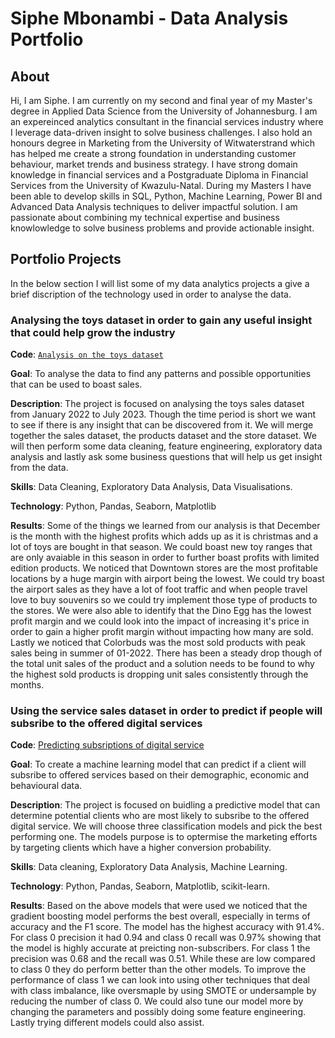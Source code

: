 # Siphe Mbonambi - Data Analysis Portfolio
## About
Hi, I am Siphe. I am currently on my second and final year of my Master's degree in Applied Data Science from the University of Johannesburg. I am an expereinced analytics consultant in the financial services industry where I leverage data-driven insight to solve business challenges. I also hold an honours degree in Marketing from the University of Witwaterstrand which has helped me create a strong foundation in understanding customer behaviour, market trends and business strategy. I have strong domain knowledge in financial services and a Postgraduate Diploma in Financial Services from the University of Kwazulu-Natal. During my Masters I have been able to develop skills in SQL, Python, Machine Learning, Power BI and Advanced Data Analysis techniques to deliver impactful solution. I am passionate about combining my technical expertise and business knowlowledge to solve business problems and provide actionable insight.

## Portfolio Projects
In the below section I will list some of my data analytics projects a give a brief discription of the technology used in order to analyse the data.

### Analysing the toys dataset in order to gain any useful insight that could help grow the industry

**Code**: [`Analysis on the toys dataset`](https://github.com/Siphe1/Siphes_portfolio/blob/main/Toys_Sales_Project_.ipynb)

**Goal**: To analyse the data to find any patterns and possible opportunities that can be used to boast sales.

**Description**: The project is focused on analysing the toys sales dataset from January 2022 to July 2023. Though the time period is short we want to see if there is any insight that can be discovered from it. We will merge together the sales dataset, the products dataset and the store dataset. We will then perform some data cleaning, feature engineering, exploratory data analysis and lastly ask some business questions that will help us get insight from the data.

**Skills**: Data Cleaning, Exploratory Data Analysis, Data Visualisations.

**Technology**: Python, Pandas, Seaborn, Matplotlib

**Results**: Some of the things we learned from our analysis is that December is the month with the highest profits which adds up as it is christmas and a lot of toys are bought in that season. We could boast new toy ranges that are only avaiable in this season in order to further boast profits with limited edition products.
We noticed that Downtown stores are the most profitable locations by a huge margin with airport being the lowest. We could try boast the airport sales as they have a lot of foot traffic and when people travel love to buy souvenirs so we could try implement those type of products to the stores. We were also able to identify that the Dino Egg has the lowest profit margin and we could look into the impact of increasing it's price in order to gain a higher profit margin without impacting how many are sold. Lastly we noticed that Colorbuds was the most sold products with peak sales being in summer of 01-2022. There has been a steady drop though of the total unit sales of the product and a solution needs to be found to why the highest sold products is dropping unit sales consistently through the months.





### Using the service sales dataset in order to predict if people will subsribe to the offered digital services 

**Code**: [Predicting subsriptions of digital service](https://github.com/Siphe1/Siphes_portfolio/blob/main/Subscription%20Prediction%20Project.ipynb)

**Goal**: To create a machine learning model that can predict if a client will subsribe to offered services based on their demographic, economic and behavioural data.

**Description**: The project is focused on buidling a predictive model that can determine potential clients who are most likely to subsribe to the offered digital service. We will choose three classification models and pick the best performing one. The models purpose is to optermise the marketing efforts by targeting clients which have a higher conversion probability.  

**Skills**: Data cleaning, Exploratory Data Analysis, Machine Learning.

**Technology**: Python, Pandas, Seaborn, Matplotlib, scikit-learn.

**Results**: Based on the above models that were used we noticed that the gradient boosting model performs the best overall, especially in terms of accuracy and the F1 score.
The model has the highest accuracy with 91.4%. For class 0 precision it had 0.94 and class 0 recall was 0.97% showing that the model is highly accurate at preicting non-subscribers.
For class 1 the precision was 0.68 and the recall was 0.51. While these are low compared to class 0 they do perform better than the other models.
To improve the performance of class 1 we can look into using other techniques that deal with class imbalance, like oversmaple by using SMOTE or undersample by reducing the number of class 0. We could also tune our model more by changing the parameters and possibly doing some feature engineering. Lastly trying different models could also assist.
